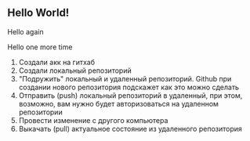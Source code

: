 ## Hello World!

Hello again

Hello one more time

1. Создали акк на гитхаб
2. Создали локальный репозиторий
3. "Подружить" локальный и удаленный репозиторий. Github при создании нового репозитория подскажет как это можно сделать
4. Отправить (push) локальный репозиторий в удаленный, при этом, возможно, вам нужно будет авторизоваться на удаленном репозитории
5. Провести изменение с другого компьютера
6. Выкачать (pull) актуальное состояние из удаленного репозитория
